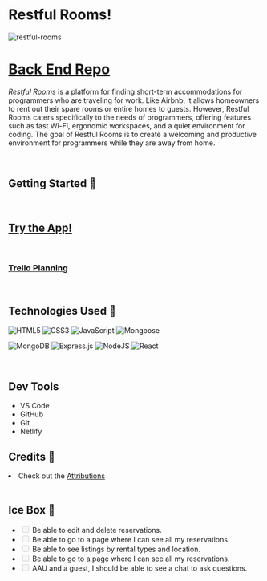 <h1>Restful Rooms!</h1>


<img src="" alt="restful-rooms">

<h1>
<a href="https://github.com/izabela2279/restful-rooms-front-end" rel="nofollow">Back End Repo</a>
</h1>

<p>
<em>Restful Rooms</em> is a platform for finding short-term accommodations for programmers who are traveling for work. Like Airbnb, it allows homeowners to rent out their spare rooms or entire homes to guests. However, Restful Rooms caters specifically to the needs of programmers, offering features such as fast Wi-Fi, ergonomic workspaces, and a quiet environment for coding. The goal of Restful Rooms is to create a welcoming and productive environment for programmers while they are away from home.</p>

<br>
<h2>Getting Started 🚦</h2>
<br>

<h2>
<a href="https://restful-rooms.netlify.app/" rel="nofollow">Try the App!</a>
</h2>

<br>

<h3> 
<a href="https://trello.com/b/TlP5Zb3O/restful-rooms"> Trello Planning</a>
</h3>

<br>

<h2>Technologies Used 💾</h2>


![HTML5](https://img.shields.io/badge/html5-%23E34F26.svg?style=for-the-badge&logo=html5&logoColor=white)
![CSS3](https://img.shields.io/badge/css3-%231572B6.svg?style=for-the-badge&logo=css3&logoColor=white)
![JavaScript](https://img.shields.io/badge/javascript-%23323330.svg?style=for-the-badge&logo=javascript&logoColor=%23F7DF1E)
![Mongoose](https://miro.medium.com/max/98/1*rchG6FrxrvUsgxnfgoq8ow.webp)

![MongoDB](https://img.shields.io/badge/MongoDB-%234ea94b.svg?style=for-the-badge&logo=mongodb&logoColor=white)
![Express.js](https://img.shields.io/badge/express.js-%23404d59.svg?style=for-the-badge&logo=express&logoColor=%2361DAFB)
![NodeJS](https://img.shields.io/badge/node.js-6DA55F?style=for-the-badge&logo=node.js&logoColor=white)
![React](https://img.shields.io/badge/React-20232A?style=for-the-badge&logo=react&logoColor=61DAFB)


<br>

<h2>Dev Tools</h2>

<ul>
<li>VS Code</li>
<li>GitHub</li>
<li>Git</li>
<li>Netlify</li>
</ul>

<h2>Credits 🙌</h2>
<li>
Check out the
<a href="">Attributions</a>
</li>

<br>

<h2>Ice Box 🧊</h2>

<ul class="contains-task-list">

<li class="task-list-item"><input type="checkbox" id disabled class="task-list-item-checkbox"> Be able to edit and delete reservations. </li>
<li class="task-list-item"><input type="checkbox" id disabled class="task-list-item-checkbox"> Be able to go to a page where I can see all my reservations. </li>
<li class="task-list-item"><input type="checkbox" id disabled class="task-list-item-checkbox"> Be able to see listings by rental types and location. </li>
<li class="task-list-item"><input type="checkbox" id disabled class="task-list-item-checkbox"> Be able to go to a page where I can see all my reservations. </li>
<li class="task-list-item"><input type="checkbox" id disabled class="task-list-item-checkbox"> AAU and a guest, I should be able to see a chat to ask questions. </li>
</ul>